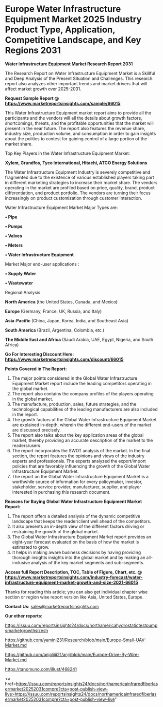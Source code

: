 # Europe Water Infrastructure Equipment Market 2025 Industry Product Type, Application, Competitive Landscape, and Key Regions 2031

<strong>Water Infrastructure Equipment Market Research Report 2031</strong>

The Research Report on Water Infrastructure Equipment Market is a Skillful and Deep Analysis of the Present Situation and Challenges. This research report also analyzes other important trends and market drivers that will affect market growth over 2025-2031.

<strong>Request Sample Report @ <a href=https://www.marketreportsinsights.com/sample/66015>https://www.marketreportsinsights.com/sample/66015</a></strong>

This Water Infrastructure Equipment market report aims to provide all the participants and the vendors will all the details about growth factors, shortcomings, threats, and the profitable opportunities that the market will present in the near future. The report also features the revenue share, industry size, production volume, and consumption in order to gain insights about the politics to contest for gaining control of a large portion of the market share.

Top Key Players in the Water Infrastructure Equipment Market:

<strong>Xylem, Grundfos, Tyco International, Hitachi, ATCO Energy Solutions</strong>

The Water Infrastructure Equipment Industry is severely competitive and fragmented due to the existence of various established players taking part in different marketing strategies to increase their market share. The vendors operating in the market are profiled based on price, quality, brand, product differentiation, and product portfolio. The vendors are turning their focus increasingly on product customization through customer interaction.

Water Infrastructure Equipment Market Major Types are:

<strong>• Pipe

• Pumps

• Valves

• Meters

• Water Infrastructure Equipment</strong>

Market Major end-user applications :

<strong>• Supply Water

• Wastewater</strong>

Regional Analysis

</u><strong><b>North America</b></strong> (the United States, Canada, and Mexico)

<strong><b>Europe </b></strong>(Germany, France, UK, Russia, and Italy)

<strong><b>Asia-Pacific</b></strong> (China, Japan, Korea, India, and Southeast Asia)

<strong><b>South America</b></strong> (Brazil, Argentina, Colombia, etc.)

<strong><b>The Middle East and Africa</b></strong> (Saudi Arabia, UAE, Egypt, Nigeria, and South Africa)

<strong>Go For Interesting Discount Here: <a href=https://www.marketreportsinsights.com/discount/66015>https://www.marketreportsinsights.com/discount/66015</a></strong>

<strong>Points Covered in The Report:</strong>
<ol>
  <li>The major points considered in the Global Water Infrastructure Equipment Market report include the leading competitors operating in the global market.</li>
  <li>The report also contains the company profiles of the players operating in the global market.</li>
  <li>The manufacture, production, sales, future strategies, and the technological capabilities of the leading manufacturers are also included in the report.</li>
  <li>The growth factors of the Global Water Infrastructure Equipment Market are explained in-depth, wherein the different end-users of the market are discussed precisely.</li>
  <li>The report also talks about the key application areas of the global market, thereby providing an accurate description of the market to the readers/users.</li>
  <li>The report incorporates the SWOT analysis of the market. In the final section, the report features the opinions and views of the industry experts and professionals. The experts analyzed the export/import policies that are favorably influencing the growth of the Global Water Infrastructure Equipment Market.</li>
  <li>The report on the Global Water Infrastructure Equipment Market is a worthwhile source of information for every policymaker, investor, stakeholder, service provider, manufacturer, supplier, and player interested in purchasing this research document.</li>
</ol>
<strong>Reasons for Buying Global Water Infrastructure Equipment Market Report:</strong>

<ol>
  <li>The report offers a detailed analysis of the dynamic competitive landscape that keeps the reader/client well ahead of the competitors.</li>
  <li>It also presents an in-depth view of the different factors driving or restraining the growth of the global market.</li>
  <li>The Global Water Infrastructure Equipment Market report provides an eight-year forecast evaluated on the basis of how the market is estimated to grow.</li>
  <li>It helps in making aware business decisions by having providing thorough insights insights into the global market and by making an all-inclusive analysis of the key market segments and sub-segments.</li>
</ol>
<strong>Access full Report Description, TOC, Table of Figure, Chart, etc. @ <a href=https://www.marketreportsinsights.com/industry-forecast/water-infrastructure-equipment-market-growth-and-size-2021-66015>https://www.marketreportsinsights.com/industry-forecast/water-infrastructure-equipment-market-growth-and-size-2021-66015</a></strong>


Thanks for reading this article; you can also get individual chapter wise section or region wise report version like Asia, United States, Europe.

<strong>Contact Us:</strong>
sales@marketreportsinsights.com

<strong>Our other reports:</strong>

<a href=https://issuu.com/reportsinsights24/docs/northamericahydrostatictestpumpsmarketgrowthsizesh>https://issuu.com/reportsinsights24/docs/northamericahydrostatictestpumpsmarketgrowthsizesh</a>

<a href=https://github.com/yamini231/Research/blob/main/Europe-Small-UAV-Market.md>https://github.com/yamini231/Research/blob/main/Europe-Small-UAV-Market.md</a>

<a href=https://github.com/anjaliiii21/anjj/blob/main/Europe-Drive-By-Wire-Market.md>https://github.com/anjaliiii21/anjj/blob/main/Europe-Drive-By-Wire-Market.md</a>

<a href=https://tanomuno.com/illust/468241>https://tanomuno.com/illust/468241</a>

<a href=https://issuu.com/reportsinsights24/docs/northamericainfraredfiberlasermarket20252031compre?cta=post-publish-view-live>https://issuu.com/reportsinsights24/docs/northamericainfraredfiberlasermarket20252031compre?cta=post-publish-view-live</a>"
